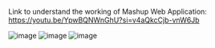 Link to understand the working of Mashup Web Application:
https://youtu.be/YpwBQNWnGhU?si=v4aQkcCjb-vnW6Jb

![image](https://github.com/Achyut22/Mashup-Achyut-102003640/assets/79540598/01f3bc65-ce95-4175-8c4b-d56fba956097)
![image](https://github.com/Achyut22/Mashup-Achyut-102003640/assets/79540598/b9d8f5a3-1839-426e-ae4a-64b99aec7e38)
![image](https://github.com/Achyut22/Mashup-Achyut-102003640/assets/79540598/d2a6369e-beac-45c2-b149-56b0b33a486b)

